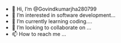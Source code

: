 - 👋 Hi, I’m @Govindkumarjha280799
- 👀 I’m interested in software development...
- 🌱 I’m currently learning coding....
- 💞️ I’m looking to collaborate on ...
- 📫 How to reach me ...

<!--- follow instgram govindkumarjha280799
Govindkumarjha280799/Govindkumarjha280799 is a ✨ special ✨ repository because its `README.md` (this file) appears on your GitHub profile.
You can click the Preview link to take a look at your changes.
--->
